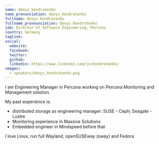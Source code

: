 ```yaml
---
name: denys_kondratenko
name_pronunciation: denys_kondratenko
fullname: Denys Kondratenko
fullname_pronounciation: Denys Kondratenko
job: Director of Software Engineering, Percona
country: Germany
tagline: 
social:
  website: 
  facebook: 
  twitter: 
  github: 
  linkedin: https://www.linkedin.com/in/kondratenko/
images:
  - speakers/denys_kondratenko.png
---
```


I am Engineering Manager in Percona working on Percona Monitoring and Management solution.
 
 My past experience is:
  * distributed storage as engineering manager: SUSE - Ceph; Seagate - Lustre
  * Monitoring experience in Massive Solutions
  * Embedded engineer in Mindspeed before that
 
 I love Linux, run full Wayland, openSUSEway (sway) and Fedora
